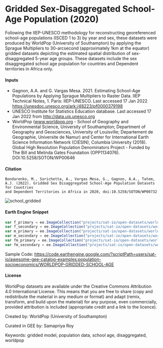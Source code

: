 # Gridded Sex-Disaggregated School-Age Population (2020)

Following the IIEP-UNESCO methodology for reconstructing georeferenced school-age populations (ISCED 1 to 3) by year and sex, these datasets were produced by WorldPop (University of Southampton) by applying the Sprague Multipliers to 30-arcsecond (approximately 1km at the equator) gridded datasets depicting the estimated spatial distribution of sex-disaggregated 5-year age groups. These datasets include the sex disaggregated school age population for countries and Dependent territories in Africa only.

#### Inputs

* Gagnon, A.A. and G. Vargas Mesa. 2021. Estimating School-Age Populations by Applying Sprague Multipliers to Raster Data. IIEP Technical Notes, 1. Paris: IIEP-UNESCO. Last accessed 17 Jan 2022 https://unesdoc.unesco.org/ark:/48223/pf0000379198
* UNESCO Institute for Statistics Education database. Last accessed 17 Jan 2022 from http://data.uis.unesco.org
* WorldPop (www.worldpop.org - School of Geography and Environmental Science, University of Southampton; Department of Geography and Geosciences, University of Louisville; Departement de Geographie, Universite de Namur) and Center for International Earth Science Information Network (CIESIN), Columbia University (2018). Global High Resolution Population Denominators Project - Funded by The Bill and Melinda Gates Foundation (OPP1134076). DOI:10.5258/SOTON/WP00646

####  Citation

```
Bondarenko, M., Sorichetta, A., Vargas Mesa, G., Gagnon, A.A., Tatem, A.J. (2022). Gridded Sex Disaggregated School-Age Population Datasets for Countries
and Dependent Territories in Africa in 2020, doi:10.5258/SOTON/WP00732
```

![school_gridded](https://user-images.githubusercontent.com/6677629/153728335-5b8f51cd-2123-4909-846a-03b4995caff6.gif)

#### Earth Engine Snippet

```js
var f_primary = ee.ImageCollection("projects/sat-io/open-datasets/worldpop/africa_F_PRIMARY");
var f_secondary = ee.ImageCollection("projects/sat-io/open-datasets/worldpop/africa_F_secondary");
var m_primary = ee.ImageCollection("projects/sat-io/open-datasets/worldpop/africa_M_PRIMARY");
var m_secondary = ee.ImageCollection("projects/sat-io/open-datasets/worldpop/africa_M_secondary");
var fm_primary = ee.ImageCollection("projects/sat-io/open-datasets/worldpop/africa_F_M_PRIMARY");
var fm_secondary = ee.ImageCollection("projects/sat-io/open-datasets/worldpop/africa_F_M_SECONDARY");
```

Sample Code: https://code.earthengine.google.com/?scriptPath=users/sat-io/awesome-gee-catalog-examples:population-socioeconomics/WORLDPOP-GRIDDED-SCHOOL-AGE

#### License
WorldPop datasets are available under the Creative Commons Attribution 4.0 International License. This means that you are free to share (copy and redistribute the material in any medium or format) and adapt (remix, transform, and build upon the material) for any purpose, even commercially, provided attribution is included (appropriate credit and a link to the licence).

Created by: WorldPop (University of Southampton)

Curated in GEE by: Samapriya Roy

Keywords: gridded model, population data, school age, disaggregated, worldpop
